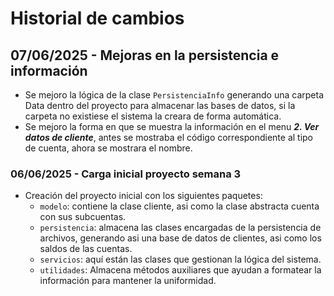# Historial de cambios

## 07/06/2025 - Mejoras en la persistencia e información  
- Se mejoro la lógica de la clase `PersistenciaInfo` generando una carpeta Data dentro del proyecto para almacenar las bases de datos, si la carpeta no existiese el sistema la creara de forma automática.
- Se mejoro la forma en que se muestra la información en el menu ***2. Ver datos de cliente***, antes se mostraba el código correspondiente al tipo de cuenta, ahora se mostrara el nombre.

### 06/06/2025 - Carga inicial proyecto semana 3 
- Creación del proyecto inicial con los siguientes paquetes:
    - `modelo`: contiene la clase cliente, asi como la clase abstracta cuenta con sus subcuentas.
    - `persistencia`: almacena las clases encargadas de la persistencia de archivos, generando asi una base de datos de clientes, asi como los saldos de las cuentas.
    - `servicios`: aquí están las clases que gestionan la lógica del sistema.
    - `utilidades`: Almacena métodos auxiliares que ayudan a formatear la información para mantener la uniformidad.